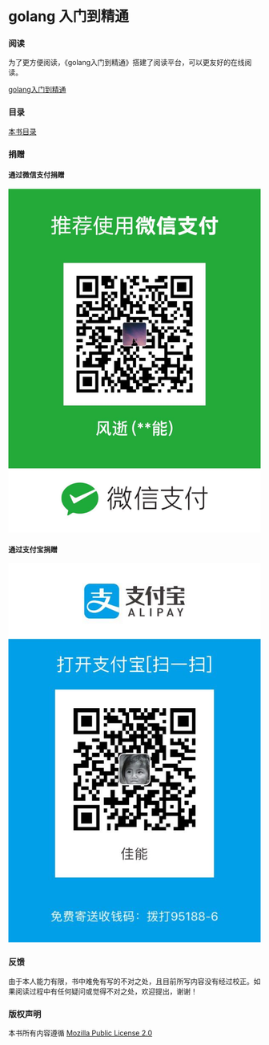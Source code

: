 # golang 入门到精通

### 阅读

为了更方便阅读，《golang入门到精通》搭建了阅读平台，可以更友好的在线阅读。

[golang入门到精通](https://suifengqjn.gitbooks.io/golang/content/)

### 目录 

[本书目录](https://github.com/suifengqjn/golang/blob/master/SUMMARY.md)

### 捐赠

#### 通过微信支付捐赠
![微信支付](https://raw.githubusercontent.com/suifengqjn/demoimages/master/%E6%94%B6%E6%AC%BE%E7%A0%81/wechat.jpeg)

#### 通过支付宝捐赠
![支付宝支付](https://raw.githubusercontent.com/suifengqjn/demoimages/master/%E6%94%B6%E6%AC%BE%E7%A0%81/zhifubao.jpeg)

### 反馈

由于本人能力有限，书中难免有写的不对之处，且目前所写内容没有经过校正。如果阅读过程中有任何疑问或觉得不对之处，欢迎提出，谢谢！

### 版权声明

本书所有内容遵循 [Mozilla Public License 2.0](https://www.mozilla.org/en-US/MPL/2.0/)


